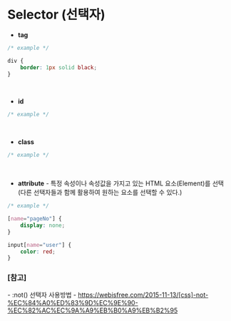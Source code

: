 # Selector (선택자)

* **tag**
``` css
/* example */

div {
    border: 1px solid black;
}

```
<br>

* **id**
``` css
/* example */


```
<br>

* **class**
``` css
/* example */


```
<br>

* **attribute**
  *-* 특정 속성이나 속성값을 가지고 있는 HTML 요소(Element)를 선택
    (다른 선택자들과 함께 활용하여 원하는 요소를 선택할 수 있다.)

``` css
/* example */

[name="pageNo"] {
    display: none;
}

input[name="user"] {
    color: red;
}

```





### [참고] <br>
  *-* :not() 선택자 사용방법 - https://webisfree.com/2015-11-13/[css]-not-%EC%84%A0%ED%83%9D%EC%9E%90-%EC%82%AC%EC%9A%A9%EB%B0%A9%EB%B2%95 <br>